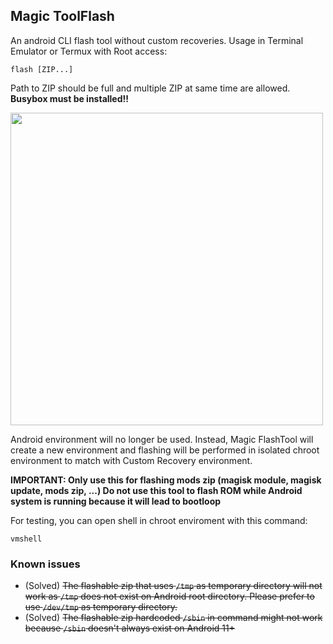 ## Magic ToolFlash

An android CLI flash tool without custom recoveries. Usage in Terminal Emulator or Termux with Root access: 
```
flash [ZIP...]
```

Path to ZIP should be full and multiple ZIP at same time are allowed. **Busybox must be installed!!**

<img src="https://github.com/HuskyDG/huskydg.github.io/raw/main/img/Screenshot_20220411-162531_Terminal_Emulator.png" width="500px"/>

Android environment will no longer be used. Instead, Magic FlashTool will create a new environment and flashing will be performed in isolated chroot environment to match with Custom Recovery environment.

**IMPORTANT: Only use this for flashing mods zip (magisk module, magisk update, mods zip, ...) Do not use this tool to flash ROM while Android system is running because it will lead to bootloop**

For testing, you can open shell in chroot enviroment with this command:

```
vmshell
```


### Known issues

- (Solved) ~~The flashable zip that uses `/tmp` as temporary directory will not work as `/tmp` does not exist on Android root directory. Please prefer to use `/dev/tmp` as temporary directory.~~
- (Solved) ~~The flashable zip hardcoded `/sbin` in command might not work because `/sbin` doesn't always exist on Android 11+~~

